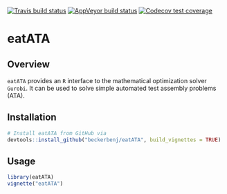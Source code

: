 <!-- badges: start -->
[![Travis build status](https://travis-ci.org/beckerbenj/eatATA.svg?branch=master)](https://travis-ci.org/beckerbenj/eatATA)
[![AppVeyor build status](https://ci.appveyor.com/api/projects/status/github/beckerbenj/eatATA?branch=master&svg=true)](https://ci.appveyor.com/project/beckerbenj/eatATA)
[![Codecov test coverage](https://codecov.io/gh/beckerbenj/eatATA/branch/master/graph/badge.svg)](https://codecov.io/gh/beckerbenj/eatATA?branch=master)
<!-- badges: end -->


# eatATA

## Overview

`eatATA` provides an `R` interface to the mathematical optimization solver `Gurobi`. It can be used to solve simple automated test assembly problems (ATA).

## Installation

```R
# Install eatATA from GitHub via
devtools::install_github("beckerbenj/eatATA", build_vignettes = TRUE)
```

## Usage

```R
library(eatATA)
vignette("eatATA")
```
